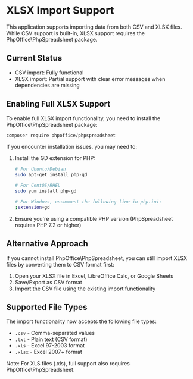 # XLSX Import Support

This application supports importing data from both CSV and XLSX files. While CSV support is built-in, XLSX support requires the PhpOffice\PhpSpreadsheet package.

## Current Status

- CSV import: Fully functional
- XLSX import: Partial support with clear error messages when dependencies are missing

## Enabling Full XLSX Support

To enable full XLSX import functionality, you need to install the PhpOffice\PhpSpreadsheet package:

```bash
composer require phpoffice/phpspreadsheet
```

If you encounter installation issues, you may need to:

1. Install the GD extension for PHP:
   ```bash
   # For Ubuntu/Debian
   sudo apt-get install php-gd
   
   # For CentOS/RHEL
   sudo yum install php-gd
   
   # For Windows, uncomment the following line in php.ini:
   ;extension=gd
   ```

2. Ensure you're using a compatible PHP version (PhpSpreadsheet requires PHP 7.2 or higher)

## Alternative Approach

If you cannot install PhpOffice\PhpSpreadsheet, you can still import XLSX files by converting them to CSV format first:

1. Open your XLSX file in Excel, LibreOffice Calc, or Google Sheets
2. Save/Export as CSV format
3. Import the CSV file using the existing import functionality

## Supported File Types

The import functionality now accepts the following file types:
- `.csv` - Comma-separated values
- `.txt` - Plain text (CSV format)
- `.xls` - Excel 97-2003 format
- `.xlsx` - Excel 2007+ format

Note: For XLS files (.xls), full support also requires PhpOffice\PhpSpreadsheet.